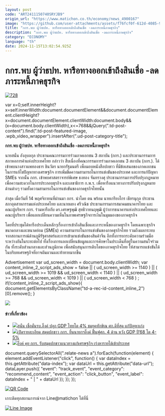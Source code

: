 ```yaml
---
layout: post
code: "ART2411150740SRYJB9"
origin_url: "https://www.matichon.co.th/economy/news_4900167"
image: "https://github.com/user-attachments/assets/f76fcf0f-612d-4085-9916-1779212272ec"
title: "กกร.พบ ผู้ว่าธปท. หารือทางออกเข้าถึงสินเชื่อ -ลดภาระหนี้ภาคธุรกิจ"
description: "กกร.พบ ผู้ว่าธปท. หารือทางออกเข้าถึงสินเชื่อ -ลดภาระหนี้ภาคธุรกิจ"
category: "ECONOMY"
language: "th"
date: 2024-11-15T13:02:54.925Z
---
```


# กกร.พบ ผู้ว่าธปท. หารือทางออกเข้าถึงสินเชื่อ -ลดภาระหนี้ภาคธุรกิจ

[![](https://www.matichon.co.th/wp-content/uploads/2024/11/728-203.jpg "728")](https://www.matichon.co.th/wp-content/uploads/2024/11/728-203.jpg)

var x=0;self.innerHeight?x=self.innerWidth:document.documentElement&&document.documentElement.clientHeight?x=document.documentElement.clientWidth:document.body&&(x=document.body.clientWidth),x<=768&&jQuery(".td-post-content").find(".td-post-featured-image, .wpb\_video\_wrapper").insertAfter(".ud-post-category-title");

**กกร.พบ ผู้ว่าธปท. หารือทางออกเข้าถึงสินเชื่อ -ลดภาระหนี้ภาคธุรกิจ**

นายสนั่น อังอุบลกุล ประธานคณะกรรมการร่วมภาคเอกชน 3 สถาบัน (กกร.) และประธานกรรมการสภาหอการค้าแห่งประเทศไทย กล่าวว่า สืบเนื่องที่คณะกรรมการร่วมภาคเอกชน 3 สถาบัน (กกร.). ได้เข้าพบนางสาวแพทองธาร ชินวัตร นายกรัฐมนตรี เพื่อมอบหนังสือปกขาว ที่มีข้อเสนอของภาคเอกชนในการแก้ไขปัญหาทางเศรษฐกิจ การเพิ่มขีดความสามารถในการแข่งขันของประเทศ และการแก้ปัญหา SMEs จากนั้น กกร. เข้าพบศาสตราจารย์พิเศษ ธงทอง จันทรางศุ ประธานกรรมการปรับปรุงกฎหมายเพื่อความสะดวกในการประกอบธุรกิจ และเลขาธิการ ก.พ.ร. เพื่อหารือแนวทางการปรับปรุงกฎหมายด้านต่างๆ รวมทั้งความสามารถในการแข่งขันของภาคธุรกิจไทยนั้น

ล่าสุด เมื่อวันที่ 14 พฤศจิกายนที่ผ่านมา กกร. นำโดย ตน พร้อม นายเกรียงไกร เธียรนุกุล ประธานสภาอุตสาหกรรมแห่งประเทศไทย และนายผยง ศรีวณิช ประธานกรรมการสมาคมธนาคารไทย และ คณะผู้บริหาร กกร. ร่วมหารือกับ ดร.เศรษฐพุฒิ สุทธิวาทนฤพุฒิ ผู้ว่าการธนาคารแห่งประเทศไทยและคณะผู้บริหาร เพื่อแลกเปลี่ยนความเห็นในภาพเศรษฐกิจการเงินในมุมมองของภาคธุรกิจ

โดยที่ประชุมได้หารือประเด็นหลักๆเรื่องการเข้าถึงสินเชื่อและภาระหนี้ของภาคธุรกิจ โดยเฉพาะธุรกิจขนาดกลางและขนาดย่อม (SMEs) ความสามารถในการแข่งขันของภาคธุรกิจไทย รวมถึงผลกระทบจากสถานการณ์ด้านภูมิรัฐศาสตร์และการเข้ามาแข่งขันของสินค้าจีน อีกทั้งการยกระดับความร่วมมือระหว่างกันในระยะต่อไป ทั้งเรื่องการแลกเปลี่ยนข้อมูลและการศึกษาในประเด็นที่อยู่ในความสนใจร่วมกัน ทั้งระดับส่วนกลางและส่วนภูมิภาค เพื่อสนับสนุนการเติบโตของภาคธุรกิจไทย ให้สามารถแข่งขันได้ในบริบทเศรษฐกิจที่อาจผันผวนและท้าทายมากขึ้น

Advertisement var ud\_screen\_width = document.body.clientWidth; var content\_inline\_2\_script\_ads\_show = false || ( ud\_screen\_width >= 1140 ) || ( ud\_screen\_width >= 1019 && ud\_screen\_width < 1140 ) || ( ud\_screen\_width >= 768 && ud\_screen\_width < 1019 ) || ( ud\_screen\_width < 768 ) ; if(!content\_inline\_2\_script\_ads\_show){ document.getElementsByClassName("td-a-rec-id-content\_inline\_2")\[0\].remove(); }

![](https://www.matichon.co.th/wp-content/uploads/2024/11/201074-1024x683.jpg)

#### ข่าวที่เกี่ยวข้อง

*   [![](https://www.matichon.co.th/wp-content/uploads/2024/10/สนั่น-อิ๊งค์28.jpg)สนั่น เชื่อมั่นรบ.อิ๊งค์ ปลุก GDP ไทยโต 4% ชมยุคทักษิณ ศก.ดีที่สุด แก้ปัญหาเก่ง](https://www.matichon.co.th/politics/news_4869140)
*   [![](https://www.matichon.co.th/wp-content/uploads/2024/10/มอบสมุดปกขาว-028.jpg)เปิดรายละเอียด สมุดปกขาว กกร. ยื่นนายกฯอิ๊งค์ ฟื้นฟูศก. 4 ด้าน หวัง GDP ปี’68 โต 4-5%](https://www.matichon.co.th/economy/news_4869093)
*   [![](https://www.matichon.co.th/wp-content/uploads/2024/10/728-301.jpg)อิ๊งค์ คุย กกร. รับสมุดปกขาวแนวทางแก้เศรษฐกิจ เร่งหารายได้เข้าประเทศ](https://www.matichon.co.th/economy/news_4868909)

document.querySelectorAll(".relate-news a").forEach(function(element) { element.addEventListener("click", function() { var dataIndex = this.getAttribute("data-index"); var dataUrl = this.getAttribute("data-url"); dataLayer.push({ "event": "track\_event", "event\_category": "recommend\_content", "event\_action": "click\_button", "event\_label": dataIndex + " | " + dataUrl }); }); });

[![QR Code](https://www.matichon.co.th/wp-content/uploads/2023/07/wob1371z.jpg)](https://lin.ee/ht0nDxX)

เกาะติดทุกสถานการณ์จาก Line@matichon ได้ที่นี่

[![Line Image](https://www.matichon.co.th/wp-content/uploads/2023/07/th.png)](https://lin.ee/ht0nDxX)
